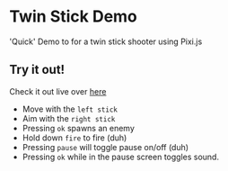 # Twin Stick Demo

'Quick' Demo to for a twin stick shooter using Pixi.js

## Try it out!

Check it out live over [here](https://OptionalM.github.io/TwinStickDemo/)  

* Move with the `left stick`
* Aim with the `right stick`
* Pressing `ok` spawns an enemy
* Hold down `fire` to fire (duh)
* Pressing `pause` will toggle pause on/off (duh)
* Pressing `ok` while in the pause screen toggles sound.
